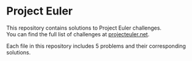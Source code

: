 # Project Euler
This repository contains solutions to Project Euler challenges.  
You can find the full list of challenges at [projecteuler.net](https://projecteuler.net/archives).

Each file in this repository includes 5 problems and their corresponding solutions.
